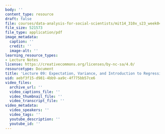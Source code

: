 ```yaml
---
body: ''
content_type: resource
draft: false
file: courses/data-analysis-for-social-scientists/mit14_310x_s23_week04_lec09.pdf
file_size: 521573
file_type: application/pdf
image_metadata:
  caption: ''
  credit: ''
  image-alt: ''
learning_resource_types:
- Lecture Notes
license: https://creativecommons.org/licenses/by-nc-sa/4.0/
resourcetype: Document
title: 'Lecture 09: Expectation, Variance, and Introduction to Regression'
uid: aebf3f15-d981-4bb9-aa9c-4f775bb57ce6
video_files:
  archive_url: ''
  video_captions_file: ''
  video_thumbnail_file: ''
  video_transcript_file: ''
video_metadata:
  video_speakers: ''
  video_tags: ''
  youtube_description: ''
  youtube_id: ''
---
```

